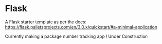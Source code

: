 # Flask

A Flask starter template as per the docs: https://flask.palletsprojects.com/en/3.0.x/quickstart/#a-minimal-application


Currently making a package number tracking app ! Under Construction

